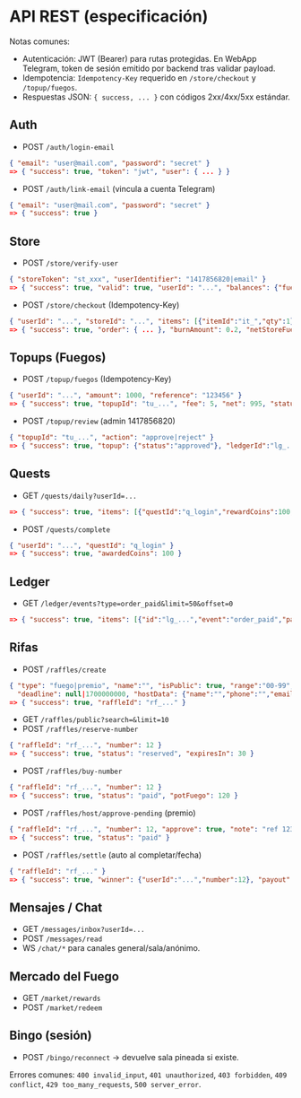 # API REST (especificación)

Notas comunes:
- Autenticación: JWT (Bearer) para rutas protegidas. En WebApp Telegram, token de sesión emitido por backend tras validar payload.
- Idempotencia: `Idempotency-Key` requerido en `/store/checkout` y `/topup/fuegos`.
- Respuestas JSON: `{ success, ... }` con códigos 2xx/4xx/5xx estándar.

## Auth
- POST `/auth/login-email`
```json
{ "email": "user@mail.com", "password": "secret" }
=> { "success": true, "token": "jwt", "user": { ... } }
```
- POST `/auth/link-email` (vincula a cuenta Telegram)
```json
{ "email": "user@mail.com", "password": "secret" }
=> { "success": true }
```

## Store
- POST `/store/verify-user`
```json
{ "storeToken": "st_xxx", "userIdentifier": "1417856820|email" }
=> { "success": true, "valid": true, "userId": "...", "balances": {"fuegos": 100, "coins": 0} }
```
- POST `/store/checkout` (Idempotency-Key)
```json
{ "userId": "...", "storeId": "...", "items": [{"itemId":"it_","qty":1}], "burnPct": 0.02 }
=> { "success": true, "order": { ... }, "burnAmount": 0.2, "netStoreFuegos": 9.8, "rewards": { ... } }
```

## Topups (Fuegos)
- POST `/topup/fuegos` (Idempotency-Key)
```json
{ "userId": "...", "amount": 1000, "reference": "123456" }
=> { "success": true, "topupId": "tu_...", "fee": 5, "net": 995, "status": "pending" }
```
- POST `/topup/review` (admin 1417856820)
```json
{ "topupId": "tu_...", "action": "approve|reject" }
=> { "success": true, "topup": {"status":"approved"}, "ledgerId":"lg_..." }
```

## Quests
- GET `/quests/daily?userId=...`
```json
=> { "success": true, "items": [{"questId":"q_login","rewardCoins":100,"completed":false}] }
```
- POST `/quests/complete`
```json
{ "userId": "...", "questId": "q_login" }
=> { "success": true, "awardedCoins": 100 }
```

## Ledger
- GET `/ledger/events?type=order_paid&limit=50&offset=0`
```json
=> { "success": true, "items": [{"id":"lg_...","event":"order_paid","payload":{...},"createdAt":0}] }
```

## Rifas
- POST `/raffles/create`
```json
{ "type": "fuego|premio", "name":"", "isPublic": true, "range":"00-99", "priceFuego":10,
  "deadline": null|1700000000, "hostData": {"name":"","phone":"","email":"","prize":"","bank": {"code":"0102","acc":"..."}} }
=> { "success": true, "raffleId": "rf_..." }
```
- GET `/raffles/public?search=&limit=10`
- POST `/raffles/reserve-number`
```json
{ "raffleId": "rf_...", "number": 12 }
=> { "success": true, "status": "reserved", "expiresIn": 30 }
```
- POST `/raffles/buy-number`
```json
{ "raffleId": "rf_...", "number": 12 }
=> { "success": true, "status": "paid", "potFuego": 120 }
```
- POST `/raffles/host/approve-pending` (premio)
```json
{ "raffleId": "rf_...", "number": 12, "approve": true, "note": "ref 123" }
=> { "success": true, "status": "paid" }
```
- POST `/raffles/settle` (auto al completar/fecha)
```json
{ "raffleId": "rf_..." }
=> { "success": true, "winner": {"userId":"...","number":12}, "payout": {"winner":70,"host":20,"sponsor":10}, "pdfUrl":"..." }
```

## Mensajes / Chat
- GET `/messages/inbox?userId=...`
- POST `/messages/read`
- WS `/chat/*` para canales general/sala/anónimo.

## Mercado del Fuego
- GET `/market/rewards`
- POST `/market/redeem`

## Bingo (sesión)
- POST `/bingo/reconnect` → devuelve sala pineada si existe.

Errores comunes: `400 invalid_input`, `401 unauthorized`, `403 forbidden`, `409 conflict`, `429 too_many_requests`, `500 server_error`.
